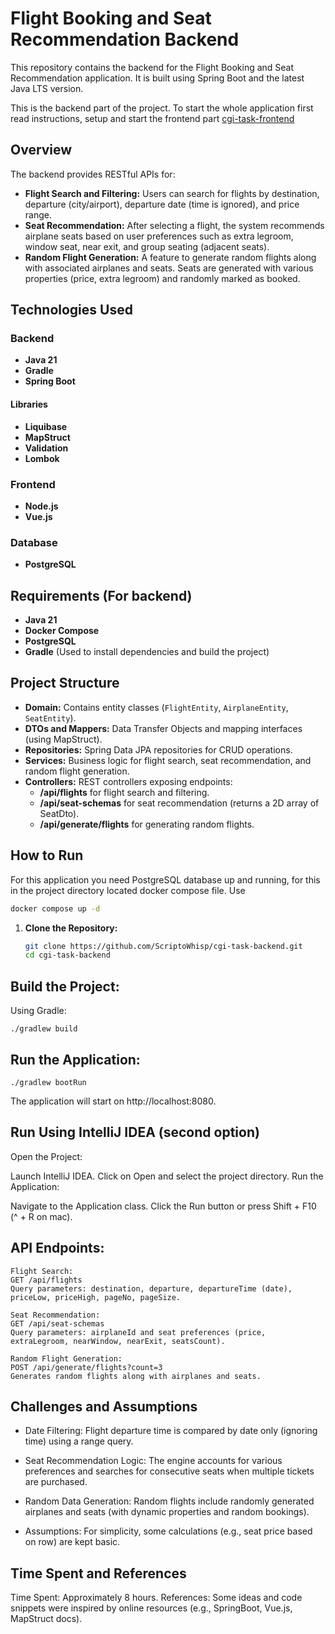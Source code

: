 # Flight Booking and Seat Recommendation Backend

This repository contains the backend for the Flight Booking and Seat Recommendation application. It is built using Spring Boot and the latest Java LTS version.

This is the backend part of the project. To start the whole application first read instructions, setup and start the frontend part [cgi-task-frontend](https://gitlab.cs.ttu.ee/datjul/cgi-task-frontend)

## Overview

The backend provides RESTful APIs for:
- **Flight Search and Filtering:** Users can search for flights by destination, departure (city/airport), departure date (time is ignored), and price range.
- **Seat Recommendation:** After selecting a flight, the system recommends airplane seats based on user preferences such as extra legroom, window seat, near exit, and group seating (adjacent seats).
- **Random Flight Generation:** A feature to generate random flights along with associated airplanes and seats. Seats are generated with various properties (price, extra legroom) and randomly marked as booked.

## Technologies Used

### Backend

- **Java 21**
- **Gradle**
- **Spring Boot**
#### Libraries
- **Liquibase**
- **MapStruct**
- **Validation**
- **Lombok**

### Frontend

- **Node.js**
- **Vue.js**

### Database

- **PostgreSQL**

## Requirements (For backend)

- **Java 21**
- **Docker Compose**
- **PostgreSQL**
- **Gradle** (Used to install dependencies and build the project)


## Project Structure

- **Domain:** Contains entity classes (`FlightEntity`, `AirplaneEntity`, `SeatEntity`).
- **DTOs and Mappers:** Data Transfer Objects and mapping interfaces (using MapStruct).
- **Repositories:** Spring Data JPA repositories for CRUD operations.
- **Services:** Business logic for flight search, seat recommendation, and random flight generation.
- **Controllers:** REST controllers exposing endpoints:
    - **/api/flights** for flight search and filtering.
    - **/api/seat-schemas** for seat recommendation (returns a 2D array of SeatDto).
    - **/api/generate/flights** for generating random flights.

## How to Run

For this application you need PostgreSQL database up and running, for this in the project directory located docker compose file.
Use

  ```bash
  docker compose up -d
  ```

1. **Clone the Repository:**

   ```bash
   git clone https://github.com/ScriptoWhisp/cgi-task-backend.git
   cd cgi-task-backend
   ```


## Build the Project:

Using Gradle:

```
./gradlew build

```
## Run the Application:

```
./gradlew bootRun
```

The application will start on http://localhost:8080.

## Run Using IntelliJ IDEA (second option)

Open the Project:

Launch IntelliJ IDEA.
Click on Open and select the project directory.
Run the Application:

Navigate to the Application class.
Click the Run button or press Shift + F10 (^ + R on mac).

## API Endpoints:

    Flight Search:
    GET /api/flights
    Query parameters: destination, departure, departureTime (date), priceLow, priceHigh, pageNo, pageSize.

    Seat Recommendation:
    GET /api/seat-schemas
    Query parameters: airplaneId and seat preferences (price, extraLegroom, nearWindow, nearExit, seatsCount).

    Random Flight Generation:
    POST /api/generate/flights?count=3
    Generates random flights along with airplanes and seats.

## Challenges and Assumptions

- Date Filtering: Flight departure time is compared by date only (ignoring time) using a range query.

- Seat Recommendation Logic: The engine accounts for various preferences and searches for consecutive seats when multiple tickets are purchased.

- Random Data Generation: Random flights include randomly generated airplanes and seats (with dynamic properties and random bookings).

- Assumptions: For simplicity, some calculations (e.g., seat price based on row) are kept basic.

## Time Spent and References

Time Spent: Approximately 8 hours.
References: Some ideas and code snippets were inspired by online resources (e.g., SpringBoot, Vue.js, MapStruct docs).


